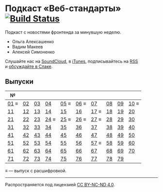 # Подкаст «Веб-стандарты» [![Build Status](https://travis-ci.org/web-standards-ru/podcast.svg?branch=master)](https://travis-ci.org/web-standards-ru/podcast)

Подкаст с новостями фронтенда за минувшую неделю.

- Ольга Алексашенко
- Вадим Макеев
- Алексей Симоненко

Слушайте нас на [SoundCloud](https://soundcloud.com/web-standards), в [iTunes](https://itunes.apple.com/ru/podcast/veb-standarty/id1080500016), подписывайтесь на [RSS](http://feeds.soundcloud.com/users/soundcloud:users:202737209/sounds.rss) и [обсуждайте в Слаке](https://web-standards.slack.com/messages/podcast/).

## Выпуски

| №        |        |        |          |          |          |          |        |        |          |
| -------- | ------ | ------ | -------- | -------- | -------- | -------- | ------ | ------ | -------- |
| [01][] ≡ | [02][] | [03][] | [04][]   | [05][] ≡ | [06][] ≡ | [07][]   | [08][] | [09][] | [10][] ≡ |
| [11][]   | [12][] | [13][] | [14][]   | [15][]   | [16][]   | [17][] ≡ | [18][] | [19][] | [20][]   |
| [21][]   | [22][] | [23][] | [24][] ≡ | [25][] ≡ | [26][] ≡ | [27][] ≡ | [28][] | [29][] | [30][]   |
| [31][]   | [32][] | [33][] | [34][]   | [35][]   | [36][]   | [37][]   | [38][] | [39][] | [40][]   |
| [41][]   | [42][] | [43][] | [44][]   | [45][]   | [46][]   | [47][]   | [48][] | [49][] | [50][]   |
| [51][]   | [52][] | [53][] | [54][]   | [55][]   | [56][]   | [57][] ≡ | [58][] | [59][] | [60][]   |
| [61][]   | [62][] | [63][] | [64][]   | [65][]   | [66][]   | [67][]   | [68][] | [69][] | [70][]   |
| [71][]   | [72][] | [73][] | [74][]   | [75][]   | [76][]   | [77][]   | [78][] | [79][] |          |

[01]: episodes/episode-01.md
[02]: episodes/episode-02.md
[03]: episodes/episode-03.md
[04]: episodes/episode-04.md
[05]: episodes/episode-05.md
[06]: episodes/episode-06.md
[07]: episodes/episode-07.md
[08]: episodes/episode-08.md
[09]: episodes/episode-09.md
[10]: episodes/episode-10.md
[11]: episodes/episode-11.md
[12]: episodes/episode-12.md
[13]: episodes/episode-13.md
[14]: episodes/episode-14.md
[15]: episodes/episode-15.md
[16]: episodes/episode-16.md
[17]: episodes/episode-17.md
[18]: episodes/episode-18.md
[19]: episodes/episode-19.md
[20]: episodes/episode-20.md
[21]: episodes/episode-21.md
[22]: episodes/episode-22.md
[23]: episodes/episode-23.md
[24]: episodes/episode-24.md
[25]: episodes/episode-25.md
[26]: episodes/episode-26.md
[27]: episodes/episode-27.md
[28]: episodes/episode-28.md
[29]: episodes/episode-29.md
[30]: episodes/episode-30.md
[31]: episodes/episode-31.md
[32]: episodes/episode-32.md
[33]: episodes/episode-33.md
[34]: episodes/episode-34.md
[35]: episodes/episode-35.md
[36]: episodes/episode-36.md
[37]: episodes/episode-37.md
[38]: episodes/episode-38.md
[39]: episodes/episode-39.md
[40]: episodes/episode-40.md
[41]: episodes/episode-41.md
[42]: episodes/episode-42.md
[43]: episodes/episode-43.md
[44]: episodes/episode-44.md
[45]: episodes/episode-45.md
[46]: episodes/episode-46.md
[47]: episodes/episode-47.md
[48]: episodes/episode-48.md
[49]: episodes/episode-49.md
[50]: episodes/episode-50.md
[51]: episodes/episode-51.md
[52]: episodes/episode-52.md
[53]: episodes/episode-53.md
[54]: episodes/episode-54.md
[55]: episodes/episode-55.md
[56]: episodes/episode-56.md
[57]: episodes/episode-57.md
[58]: episodes/episode-58.md
[59]: episodes/episode-59.md
[60]: episodes/episode-60.md
[61]: episodes/episode-61.md
[62]: episodes/episode-62.md
[63]: episodes/episode-63.md
[64]: episodes/episode-64.md
[65]: episodes/episode-65.md
[66]: episodes/episode-66.md
[67]: episodes/episode-67.md
[68]: episodes/episode-68.md
[69]: episodes/episode-69.md
[70]: episodes/episode-70.md
[71]: episodes/episode-71.md
[72]: episodes/episode-72.md
[73]: episodes/episode-73.md
[74]: episodes/episode-74.md
[75]: episodes/episode-75.md
[76]: episodes/episode-76.md
[77]: episodes/episode-77.md
[78]: episodes/episode-78.md
[79]: episodes/episode-79.md

≡ — выпуск с расшифровкой.

---
Распространяется под лицензией [СС BY-NC-ND 4.0](LICENSE.md).
